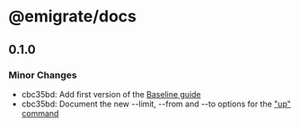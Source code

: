 # @emigrate/docs

## 0.1.0

### Minor Changes

- cbc35bd: Add first version of the [Baseline guide](https://emigrate.dev/guides/baseline)
- cbc35bd: Document the new --limit, --from and --to options for the ["up" command](https://emigrate.dev/commands/up/)
